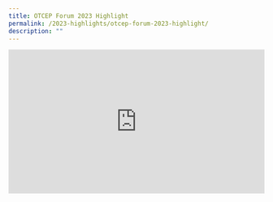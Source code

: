 ```yaml
---
title: OTCEP Forum 2023 Highlight
permalink: /2023-highlights/otcep-forum-2023-highlight/
description: ""
---
```

<div class="video-container">
<iframe width="853" height="315" src="https://www.youtube.com/embed/Sv4la2Is5mI?si=y_OCBkxXLVWTdZAJ" frameborder="0" allow="accelerometer; autoplay; encrypted-media; gyroscope; picture-in-picture" allowfullscreen=""></iframe></div>









<style type="text/css"> 
	    .video-container {
      position: relative;
      padding-bottom: 56.25%; /* 16:9 */
      height: 0;
    }
    .video-container iframe {
      position: absolute;
      top: 0;
      left: 0;
      width: 100%;
      height: 100%;
    }
	</style>